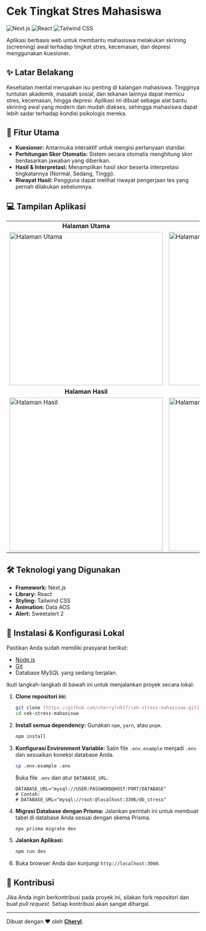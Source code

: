 # Cek Tingkat Stres Mahasiswa

![Next.js](https.img.shields.io/badge/Next.js-000000?style=for-the-badge&logo=next.js&logoColor=white)
![React](https://img.shields.io/badge/React-61DAFB?style=for-the-badge&logo=react&logoColor=black)
![Tailwind CSS](https://img.shields.io/badge/Tailwind_CSS-06B6D4?style=for-the-badge&logo=tailwind-css&logoColor=white)

Aplikasi berbasis web untuk membantu mahasiswa melakukan skrining (screening) awal terhadap tingkat stres, kecemasan, dan depresi menggunakan kuesioner.

## ✨ Latar Belakang

Kesehatan mental merupakan isu penting di kalangan mahasiswa. Tingginya tuntutan akademik, masalah sosial, dan tekanan lainnya dapat memicu stres, kecemasan, hingga depresi. Aplikasi ini dibuat sebagai alat bantu skrining awal yang modern dan mudah diakses, sehingga mahasiswa dapat lebih sadar terhadap kondisi psikologis mereka.

## 🎯 Fitur Utama

-   **Kuesioner:** Antarmuka interaktif untuk mengisi pertanyaan standar.
-   **Perhitungan Skor Otomatis:** Sistem secara otomatis menghitung skor berdasarkan jawaban yang diberikan.
-   **Hasil & Interpretasi:** Menampilkan hasil skor beserta interpretasi tingkatannya (Normal, Sedang, Tinggi).
-   **Riwayat Hasil:** Pengguna dapat melihat riwayat pengerjaan tes yang pernah dilakukan sebelumnya.

## 💻 Tampilan Aplikasi

<table>
  <tr>
    <td align="center"><strong>Halaman Utama</strong></td>
    <td align="center"><strong>Halaman Kuesioner</strong></td>
  </tr>
  <tr>
    <td><img src="https://github.com/cherrylnh17/cek-stress-mahasiswa/blob/main/img/Screenshot%20(132).png?raw=true" alt="Halaman Utama" width="400"/></td>
    <td><img src="https://github.com/cherrylnh17/cek-stress-mahasiswa/blob/main/img/Screenshot%20(133).png?raw=true" alt="Halaman Kuesioner" width="400"/></td>
  </tr>
   <tr>
    <td align="center"><strong>Halaman Hasil</strong></td>
    <td align="center"><strong>Halaman Riwayat</strong></td>
  </tr>
  <tr>
    <td><img src="https://github.com/cherrylnh17/cek-stress-mahasiswa/blob/main/img/Screenshot%20(134).png?raw=true" alt="Halaman Hasil" width="400"/></td>
    <td><img src="https://github.com/cherrylnh17/cek-stress-mahasiswa/blob/main/img/Screenshot%20(135).png?raw=true" alt="Halaman Riwayat" width="400"/></td>
  </tr>
</table>

## 🛠️ Teknologi yang Digunakan

-   **Framework:** Next.js
-   **Library:** React
-   **Styling:** Tailwind CSS
-   **Animation:** Data AOS
-   **Alert:** Sweetalert 2

## 🚀 Instalasi & Konfigurasi Lokal

Pastikan Anda sudah memiliki prasyarat berikut:
-   [Node.js](https://nodejs.org/) 
-   [Git](https://git-scm.com/)
-   Database MySQL yang sedang berjalan.

Ikuti langkah-langkah di bawah ini untuk menjalankan proyek secara lokal:

1.  **Clone repositori ini:**
    ```bash
    git clone [https://github.com/cherrylnh17/cek-stress-mahasiswa.git](https://github.com/cherrylnh17/cek-stress-mahasiswa.git)
    cd cek-stress-mahasiswa
    ```

2.  **Install semua dependency:**
    Gunakan `npm`, `yarn`, atau `pnpm`.
    ```bash
    npm install
    ```

3.  **Konfigurasi Environment Variable:**
    Salin file `.env.example` menjadi `.env` dan sesuaikan koneksi database Anda.
    ```bash
    cp .env.example .env
    ```
    Buka file `.env` dan atur `DATABASE_URL`:
    ```env
    DATABASE_URL="mysql://USER:PASSWORD@HOST:PORT/DATABASE"
    # Contoh:
    # DATABASE_URL="mysql://root:@localhost:3306/db_stress"
    ```

4.  **Migrasi Database dengan Prisma:**
    Jalankan perintah ini untuk membuat tabel di database Anda sesuai dengan skema Prisma.
    ```bash
    npx prisma migrate dev
    ```

5.  **Jalankan Aplikasi:**
    ```bash
    npm run dev
    ```

6.  Buka browser Anda dan kunjungi `http://localhost:3000`.

## 🤝 Kontribusi

Jika Anda ingin berkontribusi pada proyek ini, silakan fork repositori dan buat *pull request*. Setiap kontribusi akan sangat dihargai.

---

Dibuat dengan ❤️ oleh **[Cheryl](https://github.com/cherrylnh17)**.
